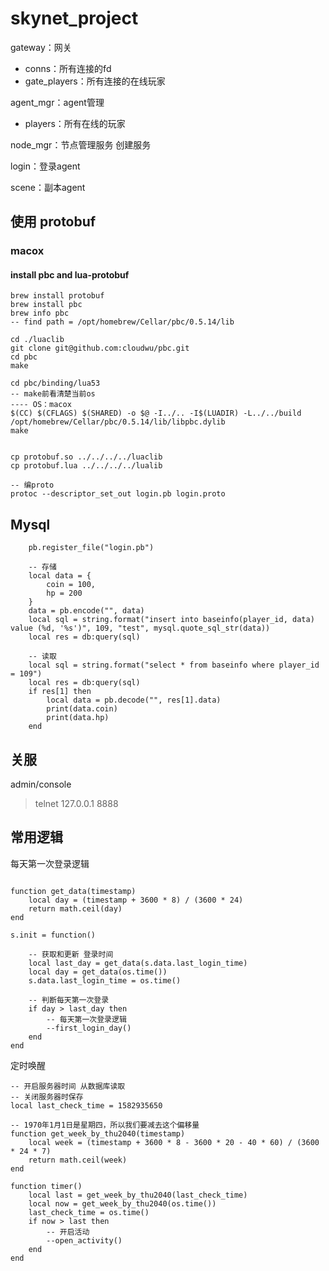 # skynet_project

gateway：网关
- conns：所有连接的fd
- gate_players：所有连接的在线玩家

agent_mgr：agent管理
- players：所有在线的玩家

node_mgr：节点管理服务 创建服务

login：登录agent

scene：副本agent


## 使用 protobuf

### macox
#### install pbc and lua-protobuf

~~~
brew install protobuf
brew install pbc
brew info pbc
-- find path = /opt/homebrew/Cellar/pbc/0.5.14/lib

cd ./luaclib
git clone git@github.com:cloudwu/pbc.git
cd pbc
make

cd pbc/binding/lua53
-- make前看清楚当前os
---- OS：macox
$(CC) $(CFLAGS) $(SHARED) -o $@ -I../.. -I$(LUADIR) -L../../build /opt/homebrew/Cellar/pbc/0.5.14/lib/libpbc.dylib
make


cp protobuf.so ../../../../luaclib
cp protobuf.lua ../../../../lualib

-- 编proto
protoc --descriptor_set_out login.pb login.proto
~~~

## Mysql
~~~
    pb.register_file("login.pb")
    
    -- 存储
    local data = {
        coin = 100,
        hp = 200
    }
    data = pb.encode("", data)
    local sql = string.format("insert into baseinfo(player_id, data) value (%d, '%s')", 109, "test", mysql.quote_sql_str(data))
    local res = db:query(sql)
    
    -- 读取
    local sql = string.format("select * from baseinfo where player_id = 109")
    local res = db:query(sql)
    if res[1] then
        local data = pb.decode("", res[1].data)
        print(data.coin)
        print(data.hp)
    end
~~~

## 关服
admin/console
> telnet 127.0.0.1 8888

## 常用逻辑
每天第一次登录逻辑
~~~

function get_data(timestamp)
    local day = (timestamp + 3600 * 8) / (3600 * 24)
    return math.ceil(day)
end

s.init = function()

    -- 获取和更新 登录时间
    local last_day = get_data(s.data.last_login_time)
    local day = get_data(os.time())
    s.data.last_login_time = os.time()

    -- 判断每天第一次登录
    if day > last_day then
        -- 每天第一次登录逻辑
        --first_login_day()
    end
end
~~~

定时唤醒
~~~
-- 开启服务器时间 从数据库读取
-- 关闭服务器时保存
local last_check_time = 1582935650

-- 1970年1月1日是星期四，所以我们要减去这个偏移量
function get_week_by_thu2040(timestamp)
    local week = (timestamp + 3600 * 8 - 3600 * 20 - 40 * 60) / (3600 * 24 * 7)
    return math.ceil(week)
end

function timer()
    local last = get_week_by_thu2040(last_check_time)
    local now = get_week_by_thu2040(os.time())
    last_check_time = os.time()
    if now > last then
        -- 开启活动
        --open_activity()
    end
end
~~~